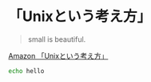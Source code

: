 <!-- Title:"Unix哲学読んでみた" 
     Tags:"Linux,X11,Wayland,Unix"
     Date:"2025-07-27"
 -->
# 「Unixという考え方」
> small is beautiful.

[Amazon 「Unixという考え方」](https://amzn.asia/d/1fWL3Hk)

```bash
echo hello
```
